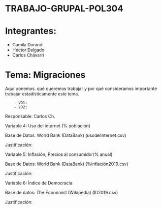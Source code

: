 # TRABAJO-GRUPAL-POL304
# Integrantes:
- Camila Durand 
- Héctor Delgado
- Carlos Chávarri

# Tema: Migraciones

Aquí ponemos. qué queremos trabajar y por qué consideramos importante trabajar estadísticamente este tema.  

        
        
        
        - VD1:
        - VD2: 
        
        
 Responsable: Carlos Ch. 
 
 Variable 4:  Uso del internet (% población)
 
 Base de Datos: World Bank (DataBank) (usodelinternet.csv)
 
 Justificación: 
 
 Variable 5: Inflación, Precios al consumidor(% anual)

Base de Datos: World Bank (DataBank) (%inflación2019.csv)

Justificación: 

Variable 6: Índice de Democracia

Base de datos: The Economist (Wikipedia) (ID2019.csv)

Justificación:  


        

